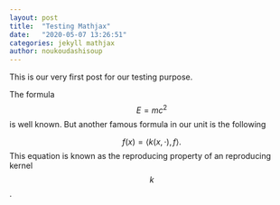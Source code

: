 ```yaml
---
layout: post
title:  "Testing Mathjax"
date:   "2020-05-07 13:26:51"
categories: jekyll mathjax
author: noukoudashisoup
---
```

This is our very first post for our testing purpose. 

The formula $$E=mc^2$$ is well known. 
But another famous formula in our unit is the following

$$ 
f(x) = \langle k(x,\cdot), f\rangle. 
$$
This equation is known as the reproducing property of an reproducing kernel $$k$$. 